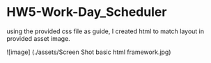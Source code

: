 # HW5-Work-Day_Scheduler

using the provided css file as guide, I created html to match layout in provided asset image.

![image] (./assets/Screen Shot basic html framework.jpg)




